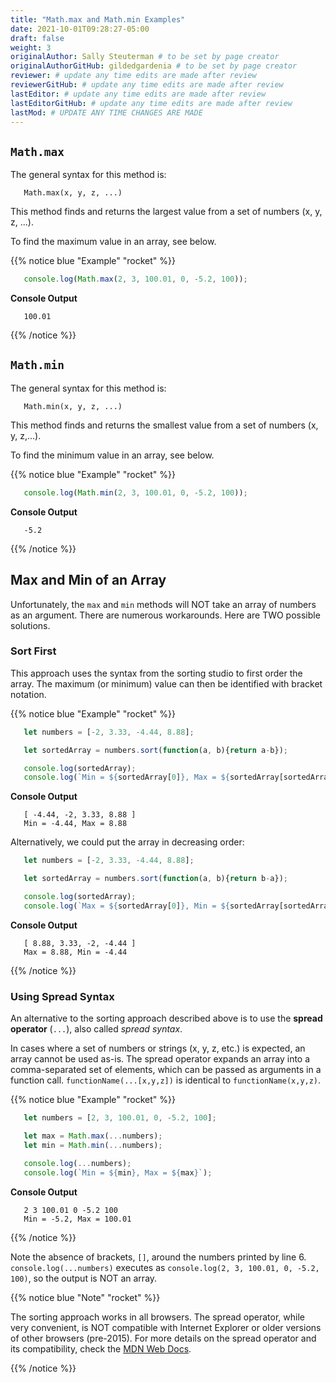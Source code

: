 ```yaml
---
title: "Math.max and Math.min Examples"
date: 2021-10-01T09:28:27-05:00
draft: false
weight: 3
originalAuthor: Sally Steuterman # to be set by page creator
originalAuthorGitHub: gildedgardenia # to be set by page creator
reviewer: # update any time edits are made after review
reviewerGitHub: # update any time edits are made after review
lastEditor: # update any time edits are made after review
lastEditorGitHub: # update any time edits are made after review
lastMod: # UPDATE ANY TIME CHANGES ARE MADE
---
```


## `Math.max`

The general syntax for this method is:

```console
   Math.max(x, y, z, ...)
```

This method finds and returns the largest value from a set of numbers (x, y, z,
...).

To find the maximum value in an array, see below.

{{% notice blue "Example" "rocket" %}}

   ```js
      console.log(Math.max(2, 3, 100.01, 0, -5.2, 100));
   ```

   **Console Output**

   ```console
      100.01
   ```

{{% /notice %}}

## `Math.min`

The general syntax for this method is:

```console
   Math.min(x, y, z, ...)
```

This method finds and returns the smallest value from a set of numbers
(x, y, z,...).

To find the minimum value in an array, see below.

{{% notice blue "Example" "rocket" %}}

   ```js
      console.log(Math.min(2, 3, 100.01, 0, -5.2, 100));
   ```

   **Console Output**

   ```console
      -5.2
   ```

{{% /notice %}}

## Max and Min of an Array

Unfortunately, the `max` and `min` methods will NOT take an array of
numbers as an argument. There are numerous workarounds. Here are TWO possible
solutions.

### Sort First

This approach uses the syntax from the sorting studio
to first order the array. The maximum (or minimum) value can then be
identified with bracket notation.

{{% notice blue "Example" "rocket" %}}

   ```js {linenos=true}
      let numbers = [-2, 3.33, -4.44, 8.88];

      let sortedArray = numbers.sort(function(a, b){return a-b});

      console.log(sortedArray);
      console.log(`Min = ${sortedArray[0]}, Max = ${sortedArray[sortedArray.length-1]}`);
   ```

   **Console Output**

   ```console
      [ -4.44, -2, 3.33, 8.88 ]
      Min = -4.44, Max = 8.88
   ```

   Alternatively, we could put the array in decreasing order:

   ```js {linenos=true}
      let numbers = [-2, 3.33, -4.44, 8.88];

      let sortedArray = numbers.sort(function(a, b){return b-a});

      console.log(sortedArray);
      console.log(`Max = ${sortedArray[0]}, Min = ${sortedArray[sortedArray.length-1]}`);
   ```

   **Console Output**

   ```console
      [ 8.88, 3.33, -2, -4.44 ]
      Max = 8.88, Min = -4.44
   ```

{{% /notice %}}

### Using Spread Syntax

An alternative to the sorting approach described above is to use the
**spread operator** (`...`), also called *spread syntax*.

In cases where a set of numbers or strings (x, y, z, etc.) is expected, an
array cannot be used as-is. The spread operator expands an array into a
comma-separated set of elements, which can be passed as arguments in a
function call. `functionName(...[x,y,z])` is identical to
`functionName(x,y,z)`.

{{% notice blue "Example" "rocket" %}}

   ```js {linenos=true}
      let numbers = [2, 3, 100.01, 0, -5.2, 100];

      let max = Math.max(...numbers);
      let min = Math.min(...numbers);

      console.log(...numbers);
      console.log(`Min = ${min}, Max = ${max}`);
   ```

   **Console Output**

   ```console
      2 3 100.01 0 -5.2 100
      Min = -5.2, Max = 100.01
   ```

{{% /notice %}}

Note the absence of brackets, `[]`, around the numbers printed by line 6.
`console.log(...numbers)` executes as
`console.log(2, 3, 100.01, 0, -5.2, 100)`, so the output is NOT an array.

{{% notice blue "Note" "rocket" %}}

   The sorting approach works in all browsers. The spread operator, while
   very convenient, is NOT compatible with Internet Explorer or older versions
   of other browsers (pre-2015). For more details on the spread operator and its
   compatibility, check the
   [MDN Web Docs](http://localhost:8081/devdocs_en_javascript_2025-01/operators/spread_syntax).

{{% /notice %}}